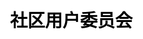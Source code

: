 ---
title: "社区用户委员会"

css: "scss/user-group.scss"

topSection:
  kubSphere: KubeSphere 
  committee: 社区用户委员会
  description: KubeSphere 社区用户委员会，是由 KubeSphere 社区牵头发起，在某个城市当地，由活跃且愿意为 KubeSphere 社区发展而贡献的社区成员构成的组织。社区会给予委员会相应的支持和授权，汇聚城市当地优秀的云原生人才，连接 KubeSphere 社区与开发者，通过丰富多样化的社区交流与线下互动活动，促进云原生技术知识的分享、推广和实践，促进 KubeSphere 社区的发展。目前已经成立 5 个城市站：上海、杭州、成都、广州、深圳。
  image: /images/user-group/list/banner.png
  mobile_image: /images/user-group/list/m-banner.png

citySection:
  cityCard: 
    title: 城市站
    des: KubeSphere 用户委员会目前已经成立 5 个城市站：上海、杭州、成都、广州、深圳。
    joinLink: https://github.com/whenegghitsrock/community/issues/new?assignees=&labels=area%2Fuser-group&template=new_leader.yml&title=REQUEST%3A+New+leader+for+a+User+Group+in+new+city

organization:
  name: 组织架构
  githubIcon: /images/user-group/list/org/github.svg
  githublink: https://github.com/whenegghitsrock/community/tree/master/sig-advocacy-and-outreach
  description: Advocacy and Outreach SIG 是社区用户委员会的上级组织。该 SIG 从社区运营的角度让 KubeSphere 开源社区保持健康活跃、更好地服务社区用户，以创新的方式发展社区。在每个城市站下设立一名站长，一名副站长，数名委员。
  SIG: Advocacy and Outreach SIG
  SIG_zh: 社区用户委员会城市站
  position1: 站长
  position2: 副站长
  position3: 委员


applyNew:
  title_en: KubeSphere community
  title: 申请成立新的城市站
  description: 为了方便 KubeSphere 社区用户的线下交流，以及本地活动的开展，KubeSphere 社区欢迎并鼓励成立新的城市站（上海、杭州、成都、广州除外）。
  right_pic: /images/user-group/list/applyNew/apply.svg

  conditions: 
    text: 成立条件
    description: 
      - head: 1.要成立的城市站至少要有一名近半年内在 KubeSphere 社区中活跃的成员作为站长发起。
        link:
          text: 
          link_address:
        tail: 
      
      - head: 2.当地能够组织起来小规模（20 人以上）的技术交流活动（KubeSphere 相关）。
      
      - head: 3.至少由 Advocacy and Outreach SIG 中的一位 Lead 和两位 Member 通过。
    image: /images/user-group/list/applyNew/condition.svg

  apply:
    text: 申请方式
    des:
      head: 站长向社区
      link:
        text: 提交申请
        link_address: https://github.com/whenegghitsrock/community/issues/new?assignees=&labels=area%2Fuser-group&template=new_leader.yml&title=REQUEST%3A+New+leader+for+a+User+Group+in+new+city
      tail: ，通过后即可成立。
    image: /images/user-group/list/applyNew/note.svg

  requirements:
    text: 要求
    des:
      - head: 1.站长需要保证所在城市内，每年至少组织一场线下活动（出现疫情等特殊情况例外）。
        link:
          text: 
          link_address:
        tail: 
      
      - head: 2.如果站长由于某个原因临时、或者长期无法于所在城市组织线下活动，需要向社区
        link:
          text: 提交申请
          link_address: https://github.com/whenegghitsrock/community/issues
        tail: 推荐新的站长，或请求社区推荐新的站长。如果最终无人能组织活动，城市站设置为不活跃状态，直到有新的活跃成员出现。

      - head: 3. 如果 Advocacy and Outreach SIG 例会上有关于某个城市站的议题，该城市站需要至少一位成员参与。 

    image: /images/user-group/list/applyNew/requirements.svg

returns:
  title: 成为站长你可以获得什么？
  list:
    - text: 结识更多的云原生领域的技术大牛、志同道合的朋友
      bg: /images/user-group/list/returns/bg1.svg

    - text: 提升自身在云原生领域的知名度，拓宽学习和交流云原生技术的渠道
      bg: /images/user-group/list/returns/bg2.svg

    - text: 提升自身多项能力：交流沟通能力、组织协调能力、领导能力等
      bg: /images/user-group/list/returns/bg3.svg

    - text: KubeSphere 社区周边纪念礼品、社区认证证书及社区 Title
      bg: /images/user-group/list/returns/bg4.svg
---